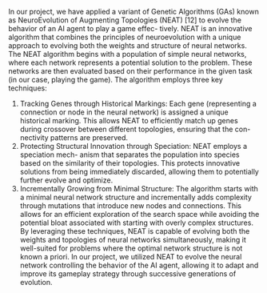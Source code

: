 In our project, we have applied a variant of Genetic Algorithms (GAs) known as NeuroEvolution
of Augmenting Topologies (NEAT) [12] to evolve the behavior of an AI agent to play a game effec-
tively. NEAT is an innovative algorithm that combines the principles of neuroevolution with a unique
approach to evolving both the weights and structure of neural networks.
The NEAT algorithm begins with a population of simple neural networks, where each network
represents a potential solution to the problem. These networks are then evaluated based on their
performance in the given task (in our case, playing the game). The algorithm employs three key
techniques:
1. Tracking Genes through Historical Markings: Each gene (representing a connection or
node in the neural network) is assigned a unique historical marking. This allows NEAT to
efficiently match up genes during crossover between different topologies, ensuring that the con-
nectivity patterns are preserved.
2. Protecting Structural Innovation through Speciation: NEAT employs a speciation mech-
anism that separates the population into species based on the similarity of their topologies. This
protects innovative solutions from being immediately discarded, allowing them to potentially
further evolve and optimize.
3. Incrementally Growing from Minimal Structure: The algorithm starts with a minimal
neural network structure and incrementally adds complexity through mutations that introduce
new nodes and connections. This allows for an efficient exploration of the search space while
avoiding the potential bloat associated with starting with overly complex structures.
By leveraging these techniques, NEAT is capable of evolving both the weights and topologies
of neural networks simultaneously, making it well-suited for problems where the optimal network
structure is not known a priori. In our project, we utilized NEAT to evolve the neural network
controlling the behavior of the AI agent, allowing it to adapt and improve its gameplay strategy
through successive generations of evolution.
